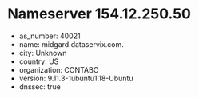 # Nameserver 154.12.250.50

* as_number: 40021
* name: midgard.dataservix.com.
* city: Unknown
* country: US
* organization: CONTABO
* version: 9.11.3-1ubuntu1.18-Ubuntu
* dnssec: true
